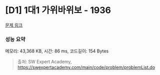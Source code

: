 # [D1] 1대1 가위바위보 - 1936 

[문제 링크](https://swexpertacademy.com/main/code/problem/problemDetail.do?contestProbId=AV5PjKXKALcDFAUq) 

### 성능 요약

메모리: 43,368 KB, 시간: 86 ms, 코드길이: 154 Bytes



> 출처: SW Expert Academy, https://swexpertacademy.com/main/code/problem/problemList.do